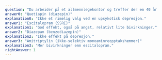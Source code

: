```yaml
---
question: "Du arbeider på et allmennlegekontor og treffer der en 40 år gammel kvinne som har en klar depressiv lidelse og er i behov av medikamentell behandling. Hun har også mye angstsymptomer, inkludert panikkanfall. Hva er beste medikamentelle behandling?"
answer0: "Quetiapin (diazepin)"
explanation0: "Ikke et rimelig valg ved en upsykotisk depresjon."
answer1: "Escitalopram (SSRI)"
explanation1: "God effekt, også på angst, relativt lite bivirkninger."
answer2: "Diazepam (benzodiazepin)"
explanation2: "Ikke effekt på depresjon."
answer3: "Amitriptylin (ikke-selektiv monoaminreopptakshemmer)"
explanation3: "Mer bivirkninger enn escitalopram."
rightAnswer: 1
---
```


